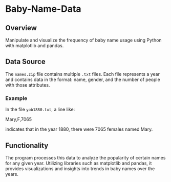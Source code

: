 # Baby-Name-Data

## Overview
Manipulate and visualize the frequency of baby name usage using Python with matplotlib and pandas.

## Data Source
The `names.zip` file contains multiple `.txt` files. Each file represents a year and contains data in the format: name, gender, and the number of people with those attributes.

### Example
In the file `yob1880.txt`, a line like:

Mary,F,7065

indicates that in the year 1880, there were 7065 females named Mary.

## Functionality
The program processes this data to analyze the popularity of certain names for any given year. Utilizing libraries such as matplotlib and pandas, it provides visualizations and insights into trends in baby names over the years.
